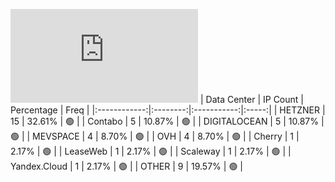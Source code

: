 ![Diagramm](https://github.com/obajay/StateSync-snapshots/blob/main/Projects/Regen/1/README.md)
| Data Center | IP Count | Percentage | Freq |
|:------------:|:--------:|:-----------:|:-----:|
| HETZNER | 15 | 32.61% | 🟢 |
| Contabo | 5 | 10.87% | 🟢 |
| DIGITALOCEAN | 5 | 10.87% | 🟢 |
| MEVSPACE | 4 | 8.70% | 🟢 |
| OVH | 4 | 8.70% | 🟢 |
| Cherry | 1 | 2.17% | 🟢 |
| LeaseWeb | 1 | 2.17% | 🟢 |
| Scaleway | 1 | 2.17% | 🟢 |
| Yandex.Cloud | 1 | 2.17% | 🟢 |
| OTHER | 9 | 19.57% | 🟢 |